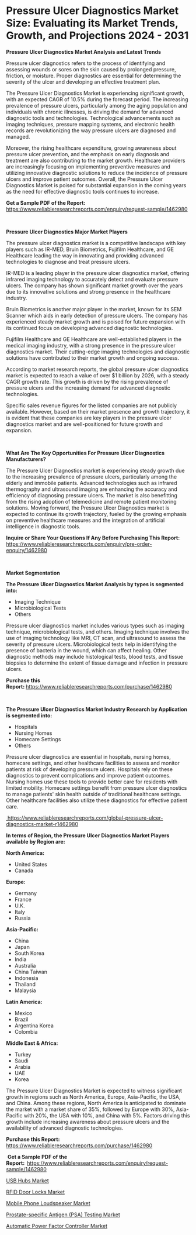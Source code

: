 <p><h1>Pressure Ulcer Diagnostics Market Size: Evaluating its Market Trends, Growth, and Projections 2024 - 2031</h1></p><p><strong>Pressure Ulcer Diagnostics Market Analysis and Latest Trends</strong></p>
<p><p>Pressure ulcer diagnostics refers to the process of identifying and assessing wounds or sores on the skin caused by prolonged pressure, friction, or moisture. Proper diagnostics are essential for determining the severity of the ulcer and developing an effective treatment plan.</p><p>The Pressure Ulcer Diagnostics Market is experiencing significant growth, with an expected CAGR of 10.5% during the forecast period. The increasing prevalence of pressure ulcers, particularly among the aging population and individuals with chronic illnesses, is driving the demand for advanced diagnostic tools and technologies. Technological advancements such as imaging techniques, pressure mapping systems, and electronic health records are revolutionizing the way pressure ulcers are diagnosed and managed.</p><p>Moreover, the rising healthcare expenditure, growing awareness about pressure ulcer prevention, and the emphasis on early diagnosis and treatment are also contributing to the market growth. Healthcare providers are increasingly focusing on implementing preventive measures and utilizing innovative diagnostic solutions to reduce the incidence of pressure ulcers and improve patient outcomes. Overall, the Pressure Ulcer Diagnostics Market is poised for substantial expansion in the coming years as the need for effective diagnostic tools continues to increase.</p></p>
<p><strong>Get a Sample PDF of the Report:&nbsp;</strong> <a href="https://www.reliableresearchreports.com/enquiry/request-sample/1462980">https://www.reliableresearchreports.com/enquiry/request-sample/1462980</a></p>
<p>&nbsp;</p>
<p><strong>Pressure Ulcer Diagnostics Major Market Players</strong></p>
<p><p>The pressure ulcer diagnostics market is a competitive landscape with key players such as IR-MED, Bruin Biometrics, Fujifilm Healthcare, and GE Healthcare leading the way in innovating and providing advanced technologies to diagnose and treat pressure ulcers.</p><p>IR-MED is a leading player in the pressure ulcer diagnostics market, offering infrared imaging technology to accurately detect and evaluate pressure ulcers. The company has shown significant market growth over the years due to its innovative solutions and strong presence in the healthcare industry.</p><p>Bruin Biometrics is another major player in the market, known for its SEM Scanner which aids in early detection of pressure ulcers. The company has experienced steady market growth and is poised for future expansion with its continued focus on developing advanced diagnostic technologies.</p><p>Fujifilm Healthcare and GE Healthcare are well-established players in the medical imaging industry, with a strong presence in the pressure ulcer diagnostics market. Their cutting-edge imaging technologies and diagnostic solutions have contributed to their market growth and ongoing success.</p><p>According to market research reports, the global pressure ulcer diagnostics market is expected to reach a value of over $1 billion by 2026, with a steady CAGR growth rate. This growth is driven by the rising prevalence of pressure ulcers and the increasing demand for advanced diagnostic technologies.</p><p>Specific sales revenue figures for the listed companies are not publicly available. However, based on their market presence and growth trajectory, it is evident that these companies are key players in the pressure ulcer diagnostics market and are well-positioned for future growth and expansion.</p></p>
<p>&nbsp;</p>
<p><strong>What Are The Key Opportunities For Pressure Ulcer Diagnostics Manufacturers?</strong></p>
<p><p>The Pressure Ulcer Diagnostics market is experiencing steady growth due to the increasing prevalence of pressure ulcers, particularly among the elderly and immobile patients. Advanced technologies such as infrared thermography and ultrasound imaging are enhancing the accuracy and efficiency of diagnosing pressure ulcers. The market is also benefitting from the rising adoption of telemedicine and remote patient monitoring solutions. Moving forward, the Pressure Ulcer Diagnostics market is expected to continue its growth trajectory, fueled by the growing emphasis on preventive healthcare measures and the integration of artificial intelligence in diagnostic tools.</p></p>
<p><strong>Inquire or Share Your Questions If Any Before Purchasing This Report:</strong> <a href="https://www.reliableresearchreports.com/enquiry/pre-order-enquiry/1462980">https://www.reliableresearchreports.com/enquiry/pre-order-enquiry/1462980</a></p>
<p>&nbsp;</p>
<p><strong>Market Segmentation</strong></p>
<p><strong>The Pressure Ulcer Diagnostics Market Analysis by types is segmented into:</strong></p>
<p><ul><li>Imaging Technique</li><li>Microbiological Tests</li><li>Others</li></ul></p>
<p><p>Pressure ulcer diagnostics market includes various types such as imaging technique, microbiological tests, and others. Imaging technique involves the use of imaging technology like MRI, CT scan, and ultrasound to assess the severity of pressure ulcers. Microbiological tests help in identifying the presence of bacteria in the wound, which can affect healing. Other diagnostic methods may include histological tests, blood tests, and tissue biopsies to determine the extent of tissue damage and infection in pressure ulcers.</p></p>
<p><strong>Purchase this Report:&nbsp;</strong><a href="https://www.reliableresearchreports.com/purchase/1462980">https://www.reliableresearchreports.com/purchase/1462980</a></p>
<p>&nbsp;</p>
<p><strong>The Pressure Ulcer Diagnostics Market Industry Research by Application is segmented into:</strong></p>
<p><ul><li>Hospitals</li><li>Nursing Homes</li><li>Homecare Settings</li><li>Others</li></ul></p>
<p><p>Pressure ulcer diagnostics are essential in hospitals, nursing homes, homecare settings, and other healthcare facilities to assess and monitor patients at risk of developing pressure ulcers. Hospitals rely on these diagnostics to prevent complications and improve patient outcomes. Nursing homes use these tools to provide better care for residents with limited mobility. Homecare settings benefit from pressure ulcer diagnostics to manage patients' skin health outside of traditional healthcare settings. Other healthcare facilities also utilize these diagnostics for effective patient care.</p></p>
<p><a href="https://www.reliableresearchreports.com/global-pressure-ulcer-diagnostics-market-r1462980">&nbsp;https://www.reliableresearchreports.com/global-pressure-ulcer-diagnostics-market-r1462980</a></p>
<p><strong>In terms of Region, the Pressure Ulcer Diagnostics Market Players available by Region are:</strong></p>
<p>
    <p> <strong> North America: </strong>
        <ul>
            <li>United States</li>
            <li>Canada</li>
        </ul>
        </p> 
    <p> <strong> Europe: </strong>
        <ul>
            <li>Germany</li>
            <li>France</li>
            <li>U.K.</li>
            <li>Italy</li>
            <li>Russia</li>
        </ul>
        </p> 
    <p> <strong> Asia-Pacific: </strong>
        <ul>
            <li>China</li>
            <li>Japan</li>
            <li>South Korea</li>
            <li>India</li>
            <li>Australia</li>
            <li>China Taiwan</li>
            <li>Indonesia</li>
            <li>Thailand</li>
            <li>Malaysia</li>
        </ul>
        </p> 
    <p> <strong> Latin America: </strong>
        <ul>
            <li>Mexico</li>
            <li>Brazil</li>
            <li>Argentina Korea</li>
            <li>Colombia</li>
        </ul>
        </p> 
    <p> <strong> Middle East & Africa: </strong>
        <ul>
            <li>Turkey</li>
            <li>Saudi</li>
            <li>Arabia</li>
            <li>UAE</li>
            <li>Korea</li>
        </ul>
    </p>
    </p>
<p><p>The Pressure Ulcer Diagnostics Market is expected to witness significant growth in regions such as North America, Europe, Asia-Pacific, the USA, and China. Among these regions, North America is anticipated to dominate the market with a market share of 35%, followed by Europe with 30%, Asia-Pacific with 20%, the USA with 10%, and China with 5%. Factors driving this growth include increasing awareness about pressure ulcers and the availability of advanced diagnostic technologies.</p></p>
<p><strong>Purchase this Report: </strong><a href="https://www.reliableresearchreports.com/purchase/1462980">https://www.reliableresearchreports.com/purchase/1462980</a></p>
<p>&nbsp;<strong>Get a Sample PDF of the Report:&nbsp;&nbsp;</strong><a href="https://www.reliableresearchreports.com/enquiry/request-sample/1462980">https://www.reliableresearchreports.com/enquiry/request-sample/1462980</a></p>
<p><strong></strong></p>
<p><p><a href="https://medium.com/@clairhane1992/future-trends-in-global-usb-hubs-market-market-insights-and-analysis-from-2024-to-2031-in-163-2fb0e0983964">USB Hubs Market</a></p><p><a href="https://medium.com/@caseyshhand587/global-rfid-door-locks-industry-research-report-competitive-landscape-market-size-regional-bbe54d3f42e6">RFID Door Locks Market</a></p><p><a href="https://medium.com/@othaleffler24/global-mobile-phone-loudspeaker-market-size-and-market-trends-analysis-by-regional-outlook-246827020470">Mobile Phone Loudspeaker Market</a></p><p><a href="https://github.com/goodweq44/Market-Research-Report-List-1/blob/main/prostate-specific-antigen-psa-testing-market.md">Prostate-specific Antigen (PSA) Testing Market</a></p><p><a href="https://medium.com/@alexander.murray3455/strategic-insights-into-global-automatic-power-factor-controller-market-trends-2024-2031-05fb43c07dd7">Automatic Power Factor Controller Market</a></p></p>
